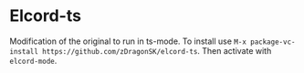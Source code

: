 # Elcord-ts
Modification of the original to run in ts-mode. To install use `M-x package-vc-install https://github.com/zDragonSK/elcord-ts`. Then activate with `elcord-mode`.

